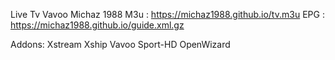Live Tv 
Vavoo Michaz 1988
M3u : https://michaz1988.github.io/tv.m3u
EPG : https://michaz1988.github.io/guide.xml.gz

Addons:
Xstream
Xship
Vavoo 
Sport-HD
OpenWizard

